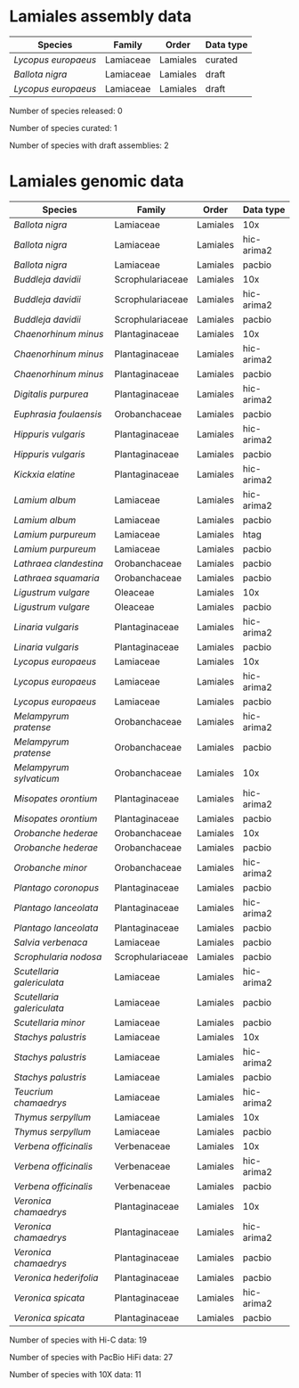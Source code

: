 # Lamiales assembly data

| Species | Family | Order | Data type |
| -- | --- | --- | --- |
| *Lycopus europaeus* | Lamiaceae | Lamiales | curated |
| *Ballota nigra* | Lamiaceae | Lamiales | draft |
| *Lycopus europaeus* | Lamiaceae | Lamiales | draft |

Number of species released: 0

Number of species curated: 1

Number of species with draft assemblies: 2

# Lamiales genomic data

| Species | Family | Order | Data type |
| -- | --- | --- | --- |
| *Ballota nigra* | Lamiaceae | Lamiales | 10x |
| *Ballota nigra* | Lamiaceae | Lamiales | hic-arima2 |
| *Ballota nigra* | Lamiaceae | Lamiales | pacbio |
| *Buddleja davidii* | Scrophulariaceae | Lamiales | 10x |
| *Buddleja davidii* | Scrophulariaceae | Lamiales | hic-arima2 |
| *Buddleja davidii* | Scrophulariaceae | Lamiales | pacbio |
| *Chaenorhinum minus* | Plantaginaceae | Lamiales | 10x |
| *Chaenorhinum minus* | Plantaginaceae | Lamiales | hic-arima2 |
| *Chaenorhinum minus* | Plantaginaceae | Lamiales | pacbio |
| *Digitalis purpurea* | Plantaginaceae | Lamiales | hic-arima2 |
| *Euphrasia foulaensis* | Orobanchaceae | Lamiales | pacbio |
| *Hippuris vulgaris* | Plantaginaceae | Lamiales | hic-arima2 |
| *Hippuris vulgaris* | Plantaginaceae | Lamiales | pacbio |
| *Kickxia elatine* | Plantaginaceae | Lamiales | hic-arima2 |
| *Lamium album* | Lamiaceae | Lamiales | hic-arima2 |
| *Lamium album* | Lamiaceae | Lamiales | pacbio |
| *Lamium purpureum* | Lamiaceae | Lamiales | htag |
| *Lamium purpureum* | Lamiaceae | Lamiales | pacbio |
| *Lathraea clandestina* | Orobanchaceae | Lamiales | pacbio |
| *Lathraea squamaria* | Orobanchaceae | Lamiales | pacbio |
| *Ligustrum vulgare* | Oleaceae | Lamiales | 10x |
| *Ligustrum vulgare* | Oleaceae | Lamiales | pacbio |
| *Linaria vulgaris* | Plantaginaceae | Lamiales | hic-arima2 |
| *Linaria vulgaris* | Plantaginaceae | Lamiales | pacbio |
| *Lycopus europaeus* | Lamiaceae | Lamiales | 10x |
| *Lycopus europaeus* | Lamiaceae | Lamiales | hic-arima2 |
| *Lycopus europaeus* | Lamiaceae | Lamiales | pacbio |
| *Melampyrum pratense* | Orobanchaceae | Lamiales | hic-arima2 |
| *Melampyrum pratense* | Orobanchaceae | Lamiales | pacbio |
| *Melampyrum sylvaticum* | Orobanchaceae | Lamiales | 10x |
| *Misopates orontium* | Plantaginaceae | Lamiales | hic-arima2 |
| *Misopates orontium* | Plantaginaceae | Lamiales | pacbio |
| *Orobanche hederae* | Orobanchaceae | Lamiales | 10x |
| *Orobanche hederae* | Orobanchaceae | Lamiales | pacbio |
| *Orobanche minor* | Orobanchaceae | Lamiales | hic-arima2 |
| *Plantago coronopus* | Plantaginaceae | Lamiales | pacbio |
| *Plantago lanceolata* | Plantaginaceae | Lamiales | hic-arima2 |
| *Plantago lanceolata* | Plantaginaceae | Lamiales | pacbio |
| *Salvia verbenaca* | Lamiaceae | Lamiales | pacbio |
| *Scrophularia nodosa* | Scrophulariaceae | Lamiales | pacbio |
| *Scutellaria galericulata* | Lamiaceae | Lamiales | hic-arima2 |
| *Scutellaria galericulata* | Lamiaceae | Lamiales | pacbio |
| *Scutellaria minor* | Lamiaceae | Lamiales | pacbio |
| *Stachys palustris* | Lamiaceae | Lamiales | 10x |
| *Stachys palustris* | Lamiaceae | Lamiales | hic-arima2 |
| *Stachys palustris* | Lamiaceae | Lamiales | pacbio |
| *Teucrium chamaedrys* | Lamiaceae | Lamiales | hic-arima2 |
| *Thymus serpyllum* | Lamiaceae | Lamiales | 10x |
| *Thymus serpyllum* | Lamiaceae | Lamiales | pacbio |
| *Verbena officinalis* | Verbenaceae | Lamiales | 10x |
| *Verbena officinalis* | Verbenaceae | Lamiales | hic-arima2 |
| *Verbena officinalis* | Verbenaceae | Lamiales | pacbio |
| *Veronica chamaedrys* | Plantaginaceae | Lamiales | 10x |
| *Veronica chamaedrys* | Plantaginaceae | Lamiales | hic-arima2 |
| *Veronica chamaedrys* | Plantaginaceae | Lamiales | pacbio |
| *Veronica hederifolia* | Plantaginaceae | Lamiales | pacbio |
| *Veronica spicata* | Plantaginaceae | Lamiales | hic-arima2 |
| *Veronica spicata* | Plantaginaceae | Lamiales | pacbio |

Number of species with Hi-C data: 19

Number of species with PacBio HiFi data: 27

Number of species with 10X data: 11

